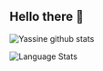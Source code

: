 ## Hello there 👋

<!--
- 🔭 I’m currently working on ...
- 🌱 I’m currently learning ...
- 👯 I’m looking to collaborate on ...
- 🤔 I’m looking for help with ...
- 💬 Ask me about ...
- 📫 How to reach me: ...
- 😄 Pronouns: ...
- ⚡ Fun fact: ...
-->

![Yassine github stats](https://github-readme-stats.vercel.app/api?username=bmagyar&show_icons=true&count_private=true&theme=dracula)

![Language Stats](https://github-readme-stats.vercel.app/api/top-langs/?username=bmagyar&theme=dracula&layout=compact&hide=jupyter%20notebook)
